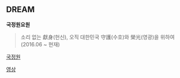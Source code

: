 ## DREAM ##

**국정원요원**

> 소리 없는 獻身(헌신), 오직 대한민국 守護(수호)와 榮光(영광)을 위하여 (2016.06 ~ 현재)

[국정원](http://www.nis.go.kr/main.do)

[영상](https://www.youtube.com/watch?v=iAAZSjMWG80)
